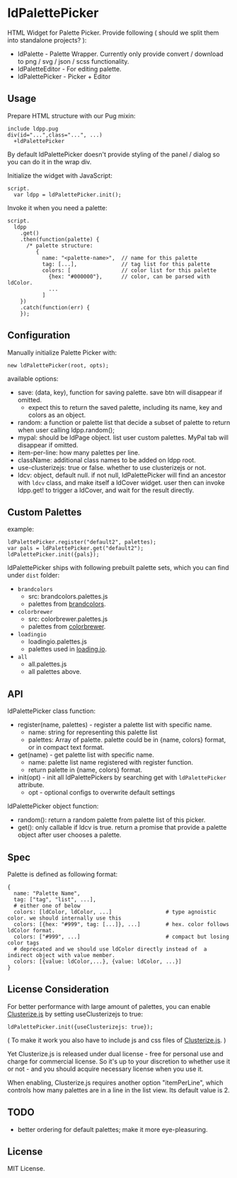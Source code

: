 # ldPalettePicker

HTML Widget for Palette Picker. Provide following ( should we split them into standalone projects? ):

 * ldPalette - Palette Wrapper. Currently only provide convert / download to png / svg / json / scss functionality.
 * ldPaletteEditor - For editing palette.
 * ldPalettePicker - Picker + Editor


## Usage

Prepare HTML structure with our Pug mixin:

    include ldpp.pug
    div(id="...",class="...", ...)
      +ldPalettePicker

By default ldPalettePicker doesn't provide styling of the panel / dialog so you can do it in the wrap div.


Initialize the widget with JavaScript:

    script.
      var ldpp = ldPalettePicker.init();

Invoke it when you need a palette:

    script.
      ldpp
        .get()
        .then(function(palette) {
          /* palette structure: 
             {
               name: "<palette-name>",  // name for this palette
               tag: [...],              // tag list for this palette
               colors: [                // color list for this palette
                 {hex: "#000000"},      // color, can be parsed with ldColor.
                 ...
               ]
        })
        .catch(function(err) {
        });


## Configuration

Manually initialize Palette Picker with:

    new ldPalettePicker(root, opts);


available options:
 * save: (data, key), function for saving palette. save btn will disappear if omitted.
   - expect this to return the saved palette, including its name, key and colors as an object.
 * random: a function or palette list that decide a subset of palette to return when user calling ldpp.random();
 * mypal: should be ldPage object. list user custom palettes. MyPal tab will disappear if omitted.
 * item-per-line: how many palettes per line.
 * className: additional class names to be added on ldpp root.
 * use-clusterizejs: true or false. whether to use clusterizejs or not.
 * ldcv: object, default null.
   if not null, ldPalettePicker will find an ancestor with `ldcv` class, and make itself a ldCover widget.
   user then can invoke ldpp.get! to trigger a ldCover, and wait for the result directly.


## Custom Palettes


example:

    ldPalettePicker.register("default2", palettes);
    var pals = ldPalettePicker.get("default2");
    ldPalettePicker.init({pals});


ldPalettePicker ships with following prebuilt palette sets, which you can find under `dist` folder:

 * `brandcolors`
    - src: brandcolors.palettes.js
    - palettes from [brandcolors](http://brandcolors.net/).
 * `colorbrewer`
    - src: colorbrewer.palettes.js
    - palettes from [colorbrewer](https://colorbrewer2.org/).
 * `loadingio`
    - loadingio.palettes.js
    - palettes used in [loading.io](https://loading.io/color/feature/).
 * `all`
    - all.palettes.js
    - all palettes above.


## API

ldPalettePicker class function:
 * register(name, palettes) - register a palette list with specific name.
   - name: string for representing this palette list
   - palettes: Array of palette. palette could be in {name, colors} format, or in compact text format.
 * get(name) - get palette list with specific name.
   - name: palette list name registered with register function.
   - return palette in {name, colors} format.
 * init(opt) - init all ldPalettePickers by searching get with `ldPalettePicker` attribute.
   - opt - optional configs to overwrite default settings

ldPalettePicker object function:
 * random(): return a random palette from palette list of this picker.
 * get(): only callable if ldcv is true. return a promise that provide a palette object after user chooses a palette.

## Spec

Palette is defined as following format:

    {
      name: "Palette Name",
      tag: ["tag", "list", ...],
      # either one of below
      colors: [ldColor, ldColor, ...]                 # type agnoistic color. we should internally use this
      colors: [{hex: "#999", tag: [...]}, ...]        # hex. color follows ldColor format.
      colors: ["#999", ...]                           # compact but losing color tags
      # deprecated and we should use ldColor directly instead of  a indirect object with value member.
      colors: [{value: ldColor,...}, {value: ldColor, ...}] 
    }


## License Consideration

For better performance with large amount of palettes, you can enable [Clusterize.js](https://clusterize.js.org/) by setting useClusterizejs to true:

    ldPalettePicker.init({useClusterizejs: true});


( To make it work you also have to include js and css files of [Clusterize.js](https://clusterize.js.org/). )

Yet Clusterize.js is released under dual license - free for personal use and charge for commercial license. So it's up to your discretion to whether use it or not - and you should acquire necessary license when you use it.

When enabling, Clusterize.js requires another option "itemPerLine", which controls how many palettes are in a line in the list view. Its default value is 2.

## TODO

 * better ordering for default palettes; make it more eye-pleasuring.


## License

MIT License.

